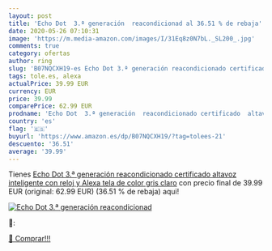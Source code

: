 ```yaml
---
layout: post
title: 'Echo Dot  3.ª generación  reacondicionad al 36.51 % de rebaja'
date: 2020-05-26 07:10:31
image: 'https://m.media-amazon.com/images/I/31Eq8z0N7bL._SL200_.jpg'
comments: true
category: ofertas
author: ring
slug: 'B07NQCXH19-es Echo Dot 3.ª generación reacondicionado certificado...'
tags: tole.es, alexa
actualPrice: 39.99 EUR
currency: EUR
price: 39.99
comparePrice: 62.99 EUR
prodname: 'Echo Dot  3.ª generación  reacondicionado certificado  altavoz inteligente con reloj y Alexa  tela de color gris claro'
country: 'es'
flag: '🇪🇸'
buyurl: 'https://www.amazon.es/dp/B07NQCXH19/?tag=tolees-21'
descuento: '36.51'
average: '39.99'
---
```


Tienes [Echo Dot  3.ª generación  reacondicionado certificado  altavoz inteligente con reloj y Alexa  tela de color gris claro](https://www.amazon.es/dp/B07NQCXH19/?tag=tolees-21) con precio final de  39.99 EUR (original: 62.99 EUR) (36.51 %  de rebaja) aqui!

[![Echo Dot  3.ª generación  reacondicionad](https://m.media-amazon.com/images/I/31Eq8z0N7bL._SL200_.jpg)](https://www.amazon.es/dp/B07NQCXH19/?tag=tolees-21)

🔎:


[🛒 Comprar!!!](https://www.amazon.es/dp/B07NQCXH19/?tag=tolees-21)
